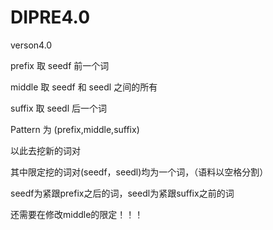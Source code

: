 # DIPRE4.0

verson4.0

prefix 取 seedf 前一个词

middle 取 seedf 和 seedl 之间的所有

suffix 取 seedl 后一个词

Pattern 为 (prefix,middle,suffix)


以此去挖新的词对

其中限定挖的词对(seedf，seedl)均为一个词，（语料以空格分割）

seedf为紧跟prefix之后的词，seedl为紧跟suffix之前的词

还需要在修改middle的限定！！！
